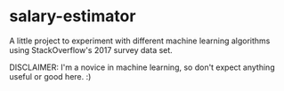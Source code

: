 # salary-estimator
A little project to experiment with different machine learning algorithms using StackOverflow's 2017 survey data set.

DISCLAIMER: I'm a novice in machine learning, so don't expect anything useful or good here. :)